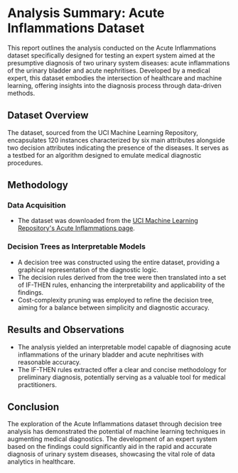 # Analysis Summary: Acute Inflammations Dataset

This report outlines the analysis conducted on the Acute Inflammations dataset specifically designed for testing an expert system aimed at the presumptive diagnosis of two urinary system diseases: acute inflammations of the urinary bladder and acute nephritises. Developed by a medical expert, this dataset embodies the intersection of healthcare and machine learning, offering insights into the diagnosis process through data-driven methods.

## Dataset Overview

The dataset, sourced from the UCI Machine Learning Repository, encapsulates 120 instances characterized by six main attributes alongside two decision attributes indicating the presence of the diseases. It serves as a testbed for an algorithm designed to emulate medical diagnostic procedures.

## Methodology

### Data Acquisition

- The dataset was downloaded from the [UCI Machine Learning Repository's Acute Inflammations page](https://archive.ics.uci.edu/ml/datasets/Acute+Inflammations).

### Decision Trees as Interpretable Models

- A decision tree was constructed using the entire dataset, providing a graphical representation of the diagnostic logic.
- The decision rules derived from the tree were then translated into a set of IF-THEN rules, enhancing the interpretability and applicability of the findings.
- Cost-complexity pruning was employed to refine the decision tree, aiming for a balance between simplicity and diagnostic accuracy.

## Results and Observations

- The analysis yielded an interpretable model capable of diagnosing acute inflammations of the urinary bladder and acute nephritises with reasonable accuracy.
- The IF-THEN rules extracted offer a clear and concise methodology for preliminary diagnosis, potentially serving as a valuable tool for medical practitioners.

## Conclusion

The exploration of the Acute Inflammations dataset through decision tree analysis has demonstrated the potential of machine learning techniques in augmenting medical diagnostics. The development of an expert system based on the findings could significantly aid in the rapid and accurate diagnosis of urinary system diseases, showcasing the vital role of data analytics in healthcare.

